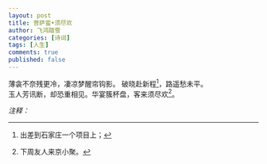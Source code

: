```yaml
---
layout: post
title: 菩萨蛮•须尽欢
author: 飞鸿踏雪
categories: [诗词]
tags: [人生]
comments: true
published: false
---
```


薄衾不奈残更冷，凄凉梦醒帘钩影。 破晓赴新程[^fn1]，路遥愁未平。  
玉人芳讯断，却恐重相见。华宴簇杯盘，客来须尽欢[^fn2]。  

*注释：*  

[^fn1]: 出差到石家庄一个项目上；
[^fn2]: 下周友人来京小聚。
